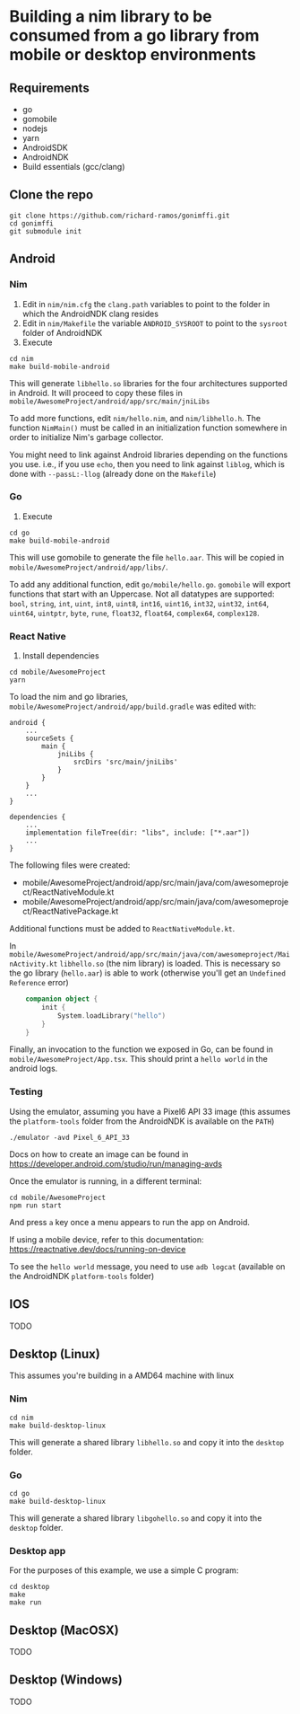 # Building a nim library to be consumed from a go library from mobile or desktop environments

## Requirements
- go
- gomobile
- nodejs
- yarn
- AndroidSDK
- AndroidNDK 
- Build essentials (gcc/clang)

## Clone the repo
```
git clone https://github.com/richard-ramos/gonimffi.git
cd gonimffi
git submodule init
```

## Android

### Nim
1. Edit in `nim/nim.cfg` the `clang.path` variables to point to the folder in which the AndroidNDK clang resides
2. Edit in `nim/Makefile` the variable `ANDROID_SYSROOT` to point to the `sysroot` folder of AndroidNDK
3. Execute 
```
cd nim
make build-mobile-android
```

This will generate `libhello.so` libraries for the four architectures supported in Android. It will proceed to copy these
files in `mobile/AwesomeProject/android/app/src/main/jniLibs`

To add more functions, edit `nim/hello.nim`, and `nim/libhello.h`. The function `NimMain()` must be called in an initialization
function somewhere in order to initialize Nim's garbage collector.

You might need to link against Android libraries depending on the functions you use. i.e., if you use `echo`, then you need to
link against `liblog`, which is done with `--passL:-llog` (already done on the `Makefile`)

### Go
1. Execute 
```
cd go
make build-mobile-android
```

This will use gomobile to generate the file `hello.aar`. This will be copied in `mobile/AwesomeProject/android/app/libs/`.

To add any additional function, edit `go/mobile/hello.go`. `gomobile` will export functions that start with an Uppercase. Not all datatypes are supported: `bool`, `string`, `int`, `uint`, `int8`, `uint8`, `int16`, `uint16`, `int32`, `uint32`, `int64`, `uint64`, `uintptr`, `byte`, `rune`, `float32`, `float64`, `complex64`, `complex128`.

### React Native
1. Install dependencies
```
cd mobile/AwesomeProject
yarn
```

To load the nim and go libraries, `mobile/AwesomeProject/android/app/build.gradle` was edited with:
```
android {
    ...
    sourceSets {
        main {
            jniLibs {
                srcDirs 'src/main/jniLibs'
            }
        }
    }
    ...
}

dependencies {
    ...
    implementation fileTree(dir: "libs", include: ["*.aar"])
    ... 
}
```

The following files were created:
- mobile/AwesomeProject/android/app/src/main/java/com/awesomeproject/ReactNativeModule.kt
- mobile/AwesomeProject/android/app/src/main/java/com/awesomeproject/ReactNativePackage.kt

Additional functions must be added to `ReactNativeModule.kt`.

In `mobile/AwesomeProject/android/app/src/main/java/com/awesomeproject/MainActivity.kt` `libhello.so` (the nim library) is loaded.
This is necessary so the go library (`hello.aar`) is able to work (otherwise you'll get an `Undefined Reference` error)
```kotlin
    companion object {
        init {
            System.loadLibrary("hello")
        }
    }
```
Finally, an invocation to the function we exposed in Go, can be found in `mobile/AwesomeProject/App.tsx`. This should
print a `hello world` in the android logs.

### Testing

Using the emulator, assuming you have a Pixel6 API 33 image (this assumes the `platform-tools` folder from the AndroidNDK is available on the `PATH`)
```
./emulator -avd Pixel_6_API_33
```
Docs on how to create an image can be found in https://developer.android.com/studio/run/managing-avds

Once the emulator is running, in a different terminal:
```
cd mobile/AwesomeProject
npm run start
```
And press `a` key once a menu appears to run the app on Android.

If using a mobile device, refer to this documentation: https://reactnative.dev/docs/running-on-device

To see the `hello world` message, you need to use `adb logcat` (available on the AndroidNDK `platform-tools` folder)


## IOS
TODO

## Desktop (Linux)
This assumes you're building in a AMD64 machine with linux
### Nim
```
cd nim
make build-desktop-linux
```
This will generate a shared library `libhello.so` and copy it into the `desktop` folder.

###  Go
```
cd go
make build-desktop-linux
```
This will generate a shared library `libgohello.so` and copy it into the `desktop` folder.

### Desktop app
For the purposes of this example, we use a simple C program:
```
cd desktop
make
make run
```

## Desktop (MacOSX)
TODO

## Desktop (Windows)
TODO
